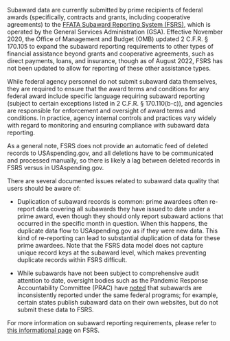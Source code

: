 Subaward data are currently submitted by prime recipients of federal
awards (specifically, contracts and grants, including cooperative
agreements) to the [FFATA Subaward Reporting System (FSRS)](https://www.fsrs.gov/), which is operated by the General
Services Administration (GSA). Effective November 2020, the Office
of Management and Budget (OMB) updated 2 C.F.R. § 170.105 to expand
the subaward reporting requirements to other types of financial
assistance beyond grants and cooperative agreements, such as direct
payments, loans, and insurance, though as of August 2022, FSRS has
not been updated to allow for reporting of these other assistance
types.

While federal agency personnel do not submit subaward data themselves,
they are required to ensure that the award terms and conditions for
any federal award include specific language requiring subaward
reporting (subject to certain exceptions listed in 2 C.F.R. §
170.110(b-c)), and agencies are responsible for enforcement and
oversight of award terms and conditions. In practice, agency internal
controls and practices vary widely with regard to monitoring and
ensuring compliance with subaward data reporting.

As a general note, FSRS does not provide an automatic feed of deleted
records to USAspending.gov, and all deletions have to be communicated
and processed manually, so there is likely a lag between deleted
records in FSRS versus in USAspending.gov.

There are several documented issues related to subaward data quality
that users should be aware of:

-   Duplication of subaward records is common: prime awardees often
    re-report data covering all subawards they have issued to date under
    a prime award, even though they should only report subaward actions
    that occurred in the specific month in question. When this happens,
    the duplicate data flow to USAspending.gov as if they were new data.
    This kind of re-reporting can lead to substantial duplication of
    data for these prime awardees. Note that the FSRS data model does
    not capture unique record keys at the subaward level, which makes
    preventing duplicate records within FSRS difficult.

-   While subawards have not been subject to comprehensive audit
    attention to date, oversight bodies such as the Pandemic Response
    Accountability Committee (PRAC) have
    [noted](https://www.pandemicoversight.gov/media/file/increasing-transparency-covid-19-spending10192021pdf)
    that subawards are inconsistently reported under the same federal
    programs; for example, certain states publish subaward data on their
    own websites, but do not submit these data to FSRS.

For more information on subaward reporting requirements, please refer
to [this informational page](https://www.fsrs.gov/#a-faqs) on FSRS.